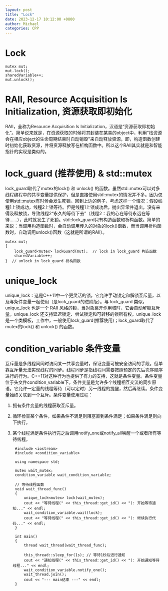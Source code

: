 ```yaml
---
layout: post
title: "Lock"
date: 2023-12-17 10:12:00 +0800
author: Michael
categories: CPP
---
```


# Lock
    mutex mut;
    mut.lock();
    sharedVariable++;
    mut.unlock();

# RAII, Resource Acquisition Is Initialization, 资源获取即初始化
RAII，全称为Resource Acquisition Is Initialization，汉语是“资源获取即初始化”。简单说来就是，在资源获取的时候将其封装在某类的object中，利用"栈资源会在相应object的生命周期结束时自动销毁"来自动释放资源，即，构造函数创建时初始化获取资源，并将资源释放写在析构函数中。所以这个RAII其实就是和智能指针的实现是类似的。

# lock_guard (推荐使用) & std::mutex
lock_guard取代了mutex的lock() 和 unlock() 的函数。虽然std::mutex可以对多线程编程中的共享变量提供保护，但是直接使用std::mutex的情况并不多。因为仅使用std::mutex有时候会发生死锁。回到上边的例子，考虑这样一个情况：假设线程1上锁成功，线程2上锁等待。但是线程1上锁成功后，抛出异常并退出，没有来得及释放锁，导致线程2“永久的等待下去”（线程2：我的心在等待永远在等待……），此时就发生了死锁。std::lock_guard只有构造函数和析构函数。简单的来说：当调用构造函数时，会自动调用传入的对象的lock()函数，而当调用析构函数时，自动调用unlock()函数（这就是所谓的RAII）。

    mutex mut;
    {
        lock_guard<mutex> lockGuard(mut);  // lock in lock_guard 构造函数
        sharedVariable++;
    }  // unlock in lock_guard 析构函数

# unique_lock
unique_lock：这是C++11中一个更灵活的锁，它允许手动锁定和解锁互斥量，以及与条件变量一起使用（是lock_guard的进阶版）。与 lock_guard 类似，unique_lock 也是一个 RAII 风格的锁，当对象离开作用域时，它会自动解锁互斥量。unique_lock 还支持延迟锁定、尝试锁定和可转移的锁所有权。unique_lock 是一个类模板，工作中，一般使用lock_guard(推荐使用)；lock_guard取代了mutex的lock() 和 unlock() 的函数。

# condition_variable 条件变量
互斥量是多线程间同时访问某一共享变量时，保证变量可被安全访问的手段。但单靠互斥量无法实现线程的同步。线程同步是指线程间需要按照预定的先后次序顺序进行的行为。C++11对这种行为也提供了有力的支持，这就是条件变量。条件变量位于头文件condition_variable下。条件变量是允许多个线程相互交流的同步原语。它允许一定量的线程等待（可以定时）另一线程的提醒，然后再继续。条件变量始终关联到一个互斥。条件变量使用过程：

1. 拥有条件变量的线程获取互斥量。
2. 循环检查某个条件，如果条件不满足则阻塞直到条件满足；如果条件满足则向下执行。
3. 某个线程满足条件执行完之后调用notify_one或notify_all唤醒一个或者所有等待线程。

        #include <iostream>
        #include <condition_variable>

        using namespace std;

        mutex wait_mutex;
        condition_variable wait_condition_variable;

        // 等待线程函数
        void wait_thread_func()
        {
            unique_lock<mutex> lock(wait_mutex);
            cout << "等待线程(" << this_thread::get_id() << "): 开始等待通知..." << endl;
            wait_condition_variable.wait(lock);
            cout << "等待线程(" << this_thread::get_id() << "): 继续执行代码..." << endl;
        }

        int main()
        {
            thread wait_thread(wait_thread_func);

            this_thread::sleep_for(1s); // 等待1秒后进行通知
            cout << "通知线程(" << this_thread::get_id() << "): 开始通知等待线程..." << endl;
            wait_condition_variable.notify_one();
            wait_thread.join();
            cout << "--- main结束 ---" << endl;
        }